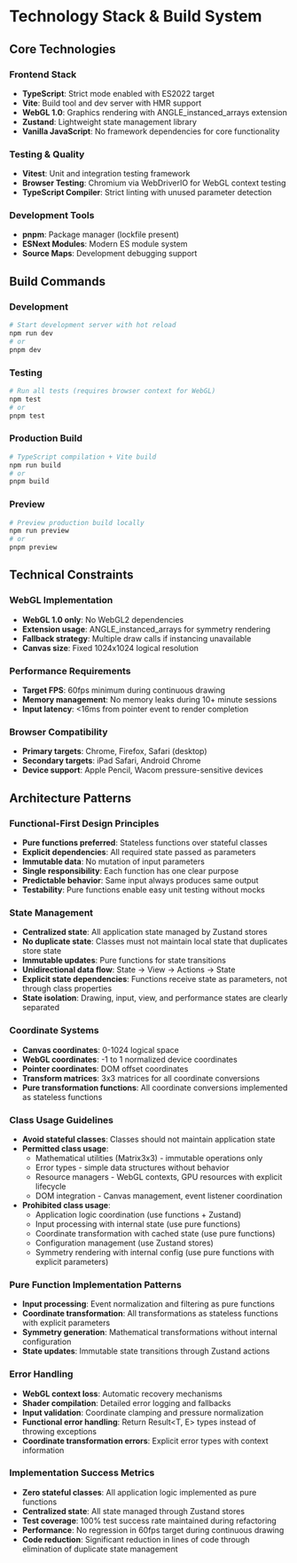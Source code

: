 # Technology Stack & Build System

## Core Technologies

### Frontend Stack

- **TypeScript**: Strict mode enabled with ES2022 target
- **Vite**: Build tool and dev server with HMR support
- **WebGL 1.0**: Graphics rendering with ANGLE_instanced_arrays extension
- **Zustand**: Lightweight state management library
- **Vanilla JavaScript**: No framework dependencies for core functionality

### Testing & Quality

- **Vitest**: Unit and integration testing framework
- **Browser Testing**: Chromium via WebDriverIO for WebGL context testing
- **TypeScript Compiler**: Strict linting with unused parameter detection

### Development Tools

- **pnpm**: Package manager (lockfile present)
- **ESNext Modules**: Modern ES module system
- **Source Maps**: Development debugging support

## Build Commands

### Development

```bash
# Start development server with hot reload
npm run dev
# or
pnpm dev
```

### Testing

```bash
# Run all tests (requires browser context for WebGL)
npm test
# or
pnpm test
```

### Production Build

```bash
# TypeScript compilation + Vite build
npm run build
# or
pnpm build
```

### Preview

```bash
# Preview production build locally
npm run preview
# or
pnpm preview
```

## Technical Constraints

### WebGL Implementation

- **WebGL 1.0 only**: No WebGL2 dependencies
- **Extension usage**: ANGLE_instanced_arrays for symmetry rendering
- **Fallback strategy**: Multiple draw calls if instancing unavailable
- **Canvas size**: Fixed 1024x1024 logical resolution

### Performance Requirements

- **Target FPS**: 60fps minimum during continuous drawing
- **Memory management**: No memory leaks during 10+ minute sessions
- **Input latency**: <16ms from pointer event to render completion

### Browser Compatibility

- **Primary targets**: Chrome, Firefox, Safari (desktop)
- **Secondary targets**: iPad Safari, Android Chrome
- **Device support**: Apple Pencil, Wacom pressure-sensitive devices

## Architecture Patterns

### Functional-First Design Principles

- **Pure functions preferred**: Stateless functions over stateful classes
- **Explicit dependencies**: All required state passed as parameters
- **Immutable data**: No mutation of input parameters
- **Single responsibility**: Each function has one clear purpose
- **Predictable behavior**: Same input always produces same output
- **Testability**: Pure functions enable easy unit testing without mocks

### State Management

- **Centralized state**: All application state managed by Zustand stores
- **No duplicate state**: Classes must not maintain local state that duplicates store state
- **Immutable updates**: Pure functions for state transitions
- **Unidirectional data flow**: State → View → Actions → State
- **Explicit state dependencies**: Functions receive state as parameters, not through class properties
- **State isolation**: Drawing, input, view, and performance states are clearly separated

### Coordinate Systems

- **Canvas coordinates**: 0-1024 logical space
- **WebGL coordinates**: -1 to 1 normalized device coordinates
- **Pointer coordinates**: DOM offset coordinates
- **Transform matrices**: 3x3 matrices for all coordinate conversions
- **Pure transformation functions**: All coordinate conversions implemented as stateless functions

### Class Usage Guidelines

- **Avoid stateful classes**: Classes should not maintain application state
- **Permitted class usage**:
  - Mathematical utilities (Matrix3x3) - immutable operations only
  - Error types - simple data structures without behavior
  - Resource managers - WebGL contexts, GPU resources with explicit lifecycle
  - DOM integration - Canvas management, event listener coordination
- **Prohibited class usage**:
  - Application logic coordination (use functions + Zustand)
  - Input processing with internal state (use pure functions)
  - Coordinate transformation with cached state (use pure functions)
  - Configuration management (use Zustand stores)
  - Symmetry rendering with internal config (use pure functions with explicit parameters)

### Pure Function Implementation Patterns

- **Input processing**: Event normalization and filtering as pure functions
- **Coordinate transformation**: All transformations as stateless functions with explicit parameters
- **Symmetry generation**: Mathematical transformations without internal configuration
- **State updates**: Immutable state transitions through Zustand actions

### Error Handling

- **WebGL context loss**: Automatic recovery mechanisms
- **Shader compilation**: Detailed error logging and fallbacks
- **Input validation**: Coordinate clamping and pressure normalization
- **Functional error handling**: Return Result<T, E> types instead of throwing exceptions
- **Coordinate transformation errors**: Explicit error types with context information

### Implementation Success Metrics

- **Zero stateful classes**: All application logic implemented as pure functions
- **Centralized state**: All state managed through Zustand stores
- **Test coverage**: 100% test success rate maintained during refactoring
- **Performance**: No regression in 60fps target during continuous drawing
- **Code reduction**: Significant reduction in lines of code through elimination of duplicate state management
